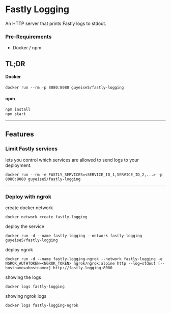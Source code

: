 # Fastly Logging
An HTTP server that prints Fastly logs to stdout.

### Pre-Requirements
* Docker / npm 
## TL;DR

#### Docker
```console
docker run --rm -p 8080:8080 guyeise5/fastly-logging
```

#### npm
```console
npm install
npm start
```


---
## Features
### Limit Fastly services
lets you control which services are allowed to send logs to your deployment.
```console
docker run --rm -e FASTLY_SERVICES=<SERVICE_ID_1,SERVICE_ID_2,...> -p 8080:8080 guyeise5/fastly-logging
```
---
### Deploy with ngrok
create docker network
```console
docker network create fastly-logging
```
deploy the service
```console
docker run -d --name fastly-logging --network fastly-logging guyeise5/fastly-logging
```
deploy ngrok 
```
docker run -d --name fastly-logging-ngrok --network fastly-logging -e NGROK_AUTHTOKEN=<NGROK_TOKEN> ngrok/ngrok:alpine http --log=stdout [--hostname=<hostname>] http://fastly-logging:8080
```
showing the logs
```console
docker logs fastly-logging
```
showing ngrok logs
```console
docker logs fastly-logging-ngrok
```